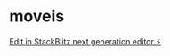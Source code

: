 # moveis

[Edit in StackBlitz next generation editor ⚡️](https://stackblitz.com/~/github.com/EvertonAdSLourenco89/moveis)